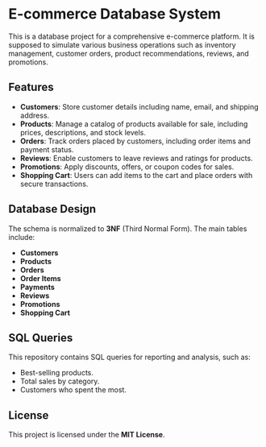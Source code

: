 # E-commerce Database System

This is a database project for a comprehensive e-commerce platform. It is supposed to simulate various business operations such as inventory management, customer orders, product recommendations, reviews, and promotions.

## Features
- **Customers**: Store customer details including name, email, and shipping address.
- **Products**: Manage a catalog of products available for sale, including prices, descriptions, and stock levels.
- **Orders**: Track orders placed by customers, including order items and payment status.
- **Reviews**: Enable customers to leave reviews and ratings for products.
- **Promotions**: Apply discounts, offers, or coupon codes for sales.
- **Shopping Cart**: Users can add items to the cart and place orders with secure transactions.
  
## Database Design
The schema is normalized to **3NF** (Third Normal Form). The main tables include:
- **Customers**
- **Products**
- **Orders**
- **Order Items**
- **Payments**
- **Reviews**
- **Promotions**
- **Shopping Cart**

## SQL Queries
This repository contains SQL queries for reporting and analysis, such as:
- Best-selling products.
- Total sales by category.
- Customers who spent the most.

## License
This project is licensed under the **MIT License**.
